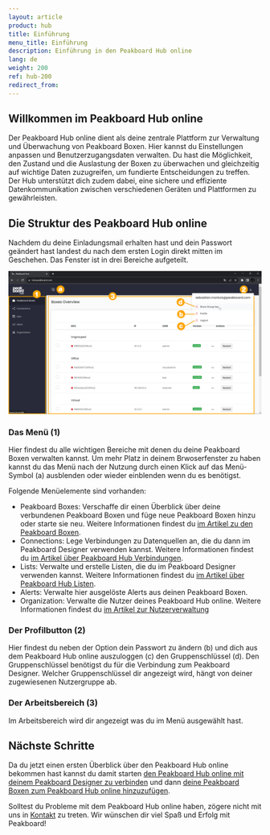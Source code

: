 ```yaml
---
layout: article
product: hub
title: Einführung
menu_title: Einführung
description: Einführung in den Peakboard Hub online
lang: de
weight: 200
ref: hub-200
redirect_from:
---
```


## Willkommen im Peakboard Hub online

Der Peakboard Hub online dient als deine zentrale Plattform zur Verwaltung und Überwachung von Peakboard Boxen. Hier kannst du Einstellungen anpassen und Benutzerzugangsdaten verwalten. Du hast die Möglichkeit, den Zustand und die Auslastung der Boxen zu überwachen und gleichzeitig auf wichtige Daten zuzugreifen, um fundierte Entscheidungen zu treffen. Der Hub unterstützt dich zudem dabei, eine sichere und effiziente Datenkommunikation zwischen verschiedenen Geräten und Plattformen zu gewährleisten.

## Die Struktur des Peakboard Hub online

Nachdem du deine Einladungsmail erhalten hast und dein Passwort geändert hast landest du nach dem ersten Login direkt mitten im Geschehen.
Das Fenster ist in drei Bereiche aufgeteilt.

![Peakboard Hub](/assets/images/hub/de_hub-online_get-started-01.png)

### Das Menü (1)

Hier findest du alle wichtigen Bereiche mit denen du deine Peakboard Boxen verwalten kannst.
Um mehr Platz in deinem Brwoserfenster zu haben kannst du das Menü nach der Nutzung durch einen Klick auf das Menü-Symbol (a) ausblenden oder wieder einblenden wenn du es benötigst.

Folgende Menüelemente sind vorhanden:

* Peakboard Boxes: Verschaffe dir einen Überblick über deine verbundenen Peakboard Boxen und füge neue Peakboard Boxen hinzu oder starte sie neu. Weitere Informationen findest du [im Artikel zu den Peakboard Boxen](/hub/de-hub_boxmanagement.html).
* Connections: Lege Verbindungen zu Datenquellen an, die du dann im Peakboard Designer verwenden kannst. Weitere Informationen findest du [im  Artikel über Peakboard Hub Verbindungen](/hub/de-hub_sharedconnections.html).
* Lists: Verwalte und erstelle Listen, die du im Peakboard Designer verwenden kannst. Weitere Informationen findest du [im  Artikel über Peakboard Hub Listen](/hub/de-hub_variableslist.html).
* Alerts: Verwalte hier ausgelöste Alerts aus deinen Peakboard Boxen.
* Organization: Verwalte die Nutzer deines Peakboard Hub online. Weitere Informationen findest du [im Artikel zur Nutzerverwaltung](/hub/de-hub_usermanagement.html)

### Der Profilbutton (2)

Hier findest du neben der Option dein Passwort zu ändern (b) und dich aus dem Peakboard Hub online auszuloggen (c) den Gruppenschlüssel (d). Den Gruppenschlüssel benötigst du für die Verbindung zum Peakboard Designer. Welcher Gruppenschlüssel dir angezeigt wird, hängt von deiner zugewiesenen Nutzergruppe ab.

### Der Arbeitsbereich (3)

Im Arbeitsbereich wird dir angezeigt was du im Menü ausgewählt hast.

## Nächste Schritte

Da du jetzt einen ersten Überblick über den Peakboard Hub online bekommen hast kannst du damit starten [den Peakboard Hub online mit deinem Peakboard Designer zu verbinden](/hub/de-hub_connectpbdesigner.html) und dann [deine Peakboard Boxen zum Peakboard Hub online hinzuzufügen](/hub/de-hub_boxmanagement.html).

Solltest du Probleme mit dem Peakboard Hub online haben, zögere nicht mit uns in [Kontakt](mailto:support@peakboard.com) zu treten. Wir wünschen dir viel Spaß und Erfolg mit Peakboard!
